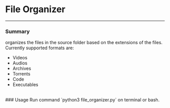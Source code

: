 # File Organizer
****
### Summary
organizes the files in the source folder based on the extensions of the files.
<br/>
Currently supported formats are:
- Videos
- Audios
- Archives
- Torrents
- Code
- Executables
<br/>
### Usage
Run command `python3 file_organizer.py` on terminal or bash.
 